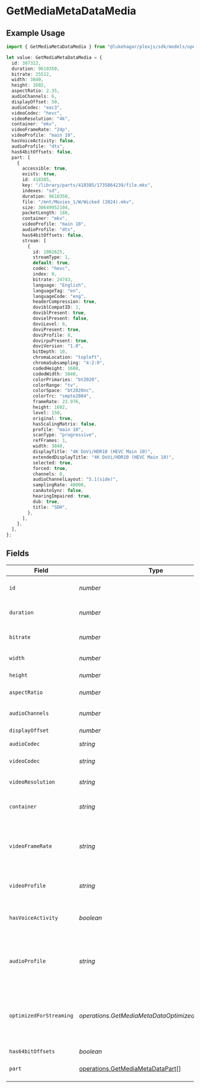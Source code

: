 # GetMediaMetaDataMedia

## Example Usage

```typescript
import { GetMediaMetaDataMedia } from "@lukehagar/plexjs/sdk/models/operations";

let value: GetMediaMetaDataMedia = {
  id: 387322,
  duration: 9610350,
  bitrate: 25512,
  width: 3840,
  height: 1602,
  aspectRatio: 2.35,
  audioChannels: 6,
  displayOffset: 50,
  audioCodec: "eac3",
  videoCodec: "hevc",
  videoResolution: "4k",
  container: "mkv",
  videoFrameRate: "24p",
  videoProfile: "main 10",
  hasVoiceActivity: false,
  audioProfile: "dts",
  has64bitOffsets: false,
  part: [
    {
      accessible: true,
      exists: true,
      id: 418385,
      key: "/library/parts/418385/1735864239/file.mkv",
      indexes: "sd",
      duration: 9610350,
      file: "/mnt/Movies_1/W/Wicked (2024).mkv",
      size: 30649952104,
      packetLength: 188,
      container: "mkv",
      videoProfile: "main 10",
      audioProfile: "dts",
      has64bitOffsets: false,
      stream: [
        {
          id: 1002625,
          streamType: 1,
          default: true,
          codec: "hevc",
          index: 0,
          bitrate: 24743,
          language: "English",
          languageTag: "en",
          languageCode: "eng",
          headerCompression: true,
          doviblCompatID: 1,
          doviblPresent: true,
          dovielPresent: false,
          doviLevel: 6,
          doviPresent: true,
          doviProfile: 8,
          dovirpuPresent: true,
          doviVersion: "1.0",
          bitDepth: 10,
          chromaLocation: "topleft",
          chromaSubsampling: "4:2:0",
          codedHeight: 1608,
          codedWidth: 3840,
          colorPrimaries: "bt2020",
          colorRange: "tv",
          colorSpace: "bt2020nc",
          colorTrc: "smpte2084",
          frameRate: 23.976,
          height: 1602,
          level: 150,
          original: true,
          hasScalingMatrix: false,
          profile: "main 10",
          scanType: "progressive",
          refFrames: 1,
          width: 3840,
          displayTitle: "4K DoVi/HDR10 (HEVC Main 10)",
          extendedDisplayTitle: "4K DoVi/HDR10 (HEVC Main 10)",
          selected: true,
          forced: true,
          channels: 6,
          audioChannelLayout: "5.1(side)",
          samplingRate: 48000,
          canAutoSync: false,
          hearingImpaired: true,
          dub: true,
          title: "SDH",
        },
      ],
    },
  ],
};
```

## Fields

| Field                                                                                       | Type                                                                                        | Required                                                                                    | Description                                                                                 | Example                                                                                     |
| ------------------------------------------------------------------------------------------- | ------------------------------------------------------------------------------------------- | ------------------------------------------------------------------------------------------- | ------------------------------------------------------------------------------------------- | ------------------------------------------------------------------------------------------- |
| `id`                                                                                        | *number*                                                                                    | :heavy_check_mark:                                                                          | Unique media identifier.                                                                    | 387322                                                                                      |
| `duration`                                                                                  | *number*                                                                                    | :heavy_minus_sign:                                                                          | Duration of the media in milliseconds.                                                      | 9610350                                                                                     |
| `bitrate`                                                                                   | *number*                                                                                    | :heavy_minus_sign:                                                                          | Bitrate in bits per second.                                                                 | 25512                                                                                       |
| `width`                                                                                     | *number*                                                                                    | :heavy_minus_sign:                                                                          | Video width in pixels.                                                                      | 3840                                                                                        |
| `height`                                                                                    | *number*                                                                                    | :heavy_minus_sign:                                                                          | Video height in pixels.                                                                     | 1602                                                                                        |
| `aspectRatio`                                                                               | *number*                                                                                    | :heavy_minus_sign:                                                                          | Aspect ratio of the video.                                                                  | 2.35                                                                                        |
| `audioChannels`                                                                             | *number*                                                                                    | :heavy_minus_sign:                                                                          | Number of audio channels.                                                                   | 6                                                                                           |
| `displayOffset`                                                                             | *number*                                                                                    | :heavy_minus_sign:                                                                          | N/A                                                                                         | 50                                                                                          |
| `audioCodec`                                                                                | *string*                                                                                    | :heavy_minus_sign:                                                                          | Audio codec used.                                                                           | eac3                                                                                        |
| `videoCodec`                                                                                | *string*                                                                                    | :heavy_minus_sign:                                                                          | Video codec used.                                                                           | hevc                                                                                        |
| `videoResolution`                                                                           | *string*                                                                                    | :heavy_minus_sign:                                                                          | Video resolution (e.g., 4k).                                                                | 4k                                                                                          |
| `container`                                                                                 | *string*                                                                                    | :heavy_minus_sign:                                                                          | File container type.                                                                        | mkv                                                                                         |
| `videoFrameRate`                                                                            | *string*                                                                                    | :heavy_minus_sign:                                                                          | Frame rate of the video. Values found include NTSC, PAL, 24p<br/>                           | 24p                                                                                         |
| `videoProfile`                                                                              | *string*                                                                                    | :heavy_minus_sign:                                                                          | Video profile (e.g., main 10).                                                              | main 10                                                                                     |
| `hasVoiceActivity`                                                                          | *boolean*                                                                                   | :heavy_check_mark:                                                                          | Indicates whether voice activity is detected.                                               | false                                                                                       |
| `audioProfile`                                                                              | *string*                                                                                    | :heavy_minus_sign:                                                                          | The audio profile used for the media (e.g., DTS, Dolby Digital, etc.).                      | dts                                                                                         |
| `optimizedForStreaming`                                                                     | *operations.GetMediaMetaDataOptimizedForStreaming*                                          | :heavy_minus_sign:                                                                          | Has this media been optimized for streaming. NOTE: This can be 0, 1, false or true          |                                                                                             |
| `has64bitOffsets`                                                                           | *boolean*                                                                                   | :heavy_minus_sign:                                                                          | N/A                                                                                         | false                                                                                       |
| `part`                                                                                      | [operations.GetMediaMetaDataPart](../../../sdk/models/operations/getmediametadatapart.md)[] | :heavy_check_mark:                                                                          | An array of parts for this media item.                                                      |                                                                                             |